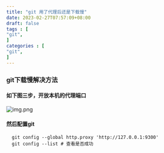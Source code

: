```yaml
---
title: "git 用了代理后还是下载慢"
date: 2023-02-27T07:57:09+08:00
draft: false
tags : [
"git",
]
categories : [
"git",
]
---
```


### git下载慢解决方法
#### 如下图三步，开放本机的代理端口
![img.png](/img.png)

#### 然后配置git
      git config --global http.proxy 'http://127.0.0.1:9300'
      git config --list # 查看是否成功
